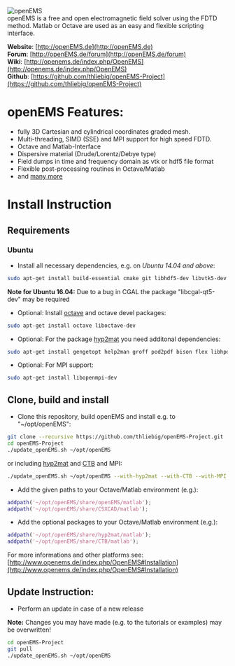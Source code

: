 ![openEMS](https://raw.github.com/thliebig/openEMS-Project/master/other/openEMS.png "openEMS")<br />
openEMS is a free and open electromagnetic field solver using the FDTD method. Matlab or Octave are used as an easy and flexible scripting interface.<br />

**Website**: [http://openEMS.de](http://openEMS.de)<br />
**Forum**: [http://openEMS.de/forum](http://openEMS.de/forum)<br />
**Wiki**: [http://openems.de/index.php/OpenEMS](http://openems.de/index.php/OpenEMS)<br />
**Github**: [https://github.com/thliebig/openEMS-Project](https://github.com/thliebig/openEMS-Project)<br />

# openEMS Features:
+ fully 3D Cartesian and cylindrical coordinates graded mesh.
+ Multi-threading, SIMD (SSE) and MPI support for high speed FDTD.
+ Octave and Matlab-Interface
+ Dispersive material (Drude/Lorentz/Debye type)
+ Field dumps in time and frequency domain as vtk or hdf5 file format
+ Flexible post-processing routines in Octave/Matlab
+ and [many more](http://openems.de/index.php/OpenEMS#Features)

# Install Instruction

## Requirements

### Ubuntu
+ Install all necessary dependencies, e.g. on *Ubuntu 14.04 and above*:<br />
```bash
sudo apt-get install build-essential cmake git libhdf5-dev libvtk5-dev libboost-all-dev libcgal-dev libtinyxml-dev libqt4-dev libvtk5-qt4-dev
```
**Note for Ubuntu 16.04:** Due to a bug in CGAL the package "libcgal-qt5-dev" may be required

+ Optional: Install [octave](http://www.gnu.org/software/octave/) and octave devel packages:<br />
```bash
sudo apt-get install octave liboctave-dev
```

+ Optional: For the package [hyp2mat](https://github.com/koendv/hyp2mat) you need additonal dependencies:<br />
```bash
sudo apt-get install gengetopt help2man groff pod2pdf bison flex libhpdf-dev libtool
```

+ Optional: For MPI support:<br />
```bash
sudo apt-get install libopenmpi-dev
```

## Clone, build and install
+ Clone this repository, build openEMS and install e.g. to "~/opt/openEMS":<br />
```bash
git clone --recursive https://github.com/thliebig/openEMS-Project.git
cd openEMS-Project
./update_openEMS.sh ~/opt/openEMS
```
or including [hyp2mat](https://github.com/koendv/hyp2mat) and [CTB](https://github.com/thliebig/CTB) and MPI:<br />
```bash
./update_openEMS.sh ~/opt/openEMS --with-hyp2mat --with-CTB --with-MPI
```

+ Add the given paths to your Octave/Matlab environment (e.g.):<br />
```Matlab
addpath('~/opt/openEMS/share/openEMS/matlab');
addpath('~/opt/openEMS/share/CSXCAD/matlab');
```

+ Add the optional packages to your Octave/Matlab environment (e.g.):<br />
```Matlab
addpath('~/opt/openEMS/share/hyp2mat/matlab');
addpath('~/opt/openEMS/share/CTB/matlab');
```

For more informations and other platforms see:
[http://www.openems.de/index.php/OpenEMS#Installation](http://www.openems.de/index.php/OpenEMS#Installation)<br />

## Update Instruction:
+ Perform an update in case of a new release

**Note:** Changes you may have made (e.g. to the tutorials or examples) may be overwritten!<br />
```bash
cd openEMS-Project
git pull
./update_openEMS.sh ~/opt/openEMS
```
